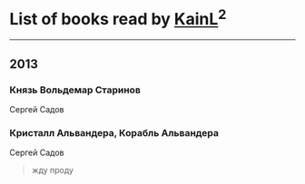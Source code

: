 # List of books read by [KainL](https://plus.google.com/101713933759900735497)<sup>2</sup>
---

## 2013

### Князь Вольдемар Старинов
Сергей Садов


### Кристалл Альвандера,  Корабль Альвандера
Сергей Садов
> жду проду



